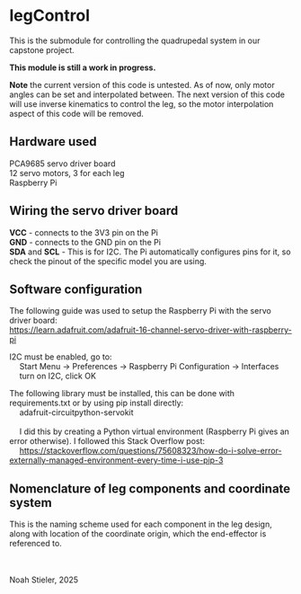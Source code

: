 # legControl

This is the submodule for controlling the quadrupedal system in our capstone project.

<b>This module is still a work in progress.</b>

<b>Note</b> the current version of this code is untested. As of now, 
only motor angles can be set and interpolated between. The next version of this
code will use inverse kinematics to control the leg, so the motor interpolation aspect of this
code will be removed.

## Hardware used
PCA9685 servo driver board<br>
12 servo motors, 3 for each leg<br>
Raspberry Pi

## Wiring the servo driver board
<b>VCC</b> - connects to the 3V3 pin on the Pi<br>
<b>GND</b> - connects to the GND pin on the Pi<br>
<b>SDA</b> and <b>SCL</b> - This is for I2C. The Pi automatically configures pins for it,
so check the pinout of the specific model you are using.

## Software configuration
The following guide was used to setup the Raspberry Pi with the servo driver board:<br>
https://learn.adafruit.com/adafruit-16-channel-servo-driver-with-raspberry-pi

I2C must be enabled, go to:<br>
&emsp; Start Menu -> Preferences -> Raspberry Pi Configuration -> Interfaces<br>
&emsp; turn on I2C, click OK

The following library must be installed, this can be done with requirements.txt or by using pip install directly:<br>
&emsp; adafruit-circuitpython-servokit<br><br>
&emsp; I did this by creating a Python virtual environment (Raspberry Pi gives an error otherwise). I followed this Stack Overflow post:<br>
&emsp; https://stackoverflow.com/questions/75608323/how-do-i-solve-error-externally-managed-environment-every-time-i-use-pip-3

## Nomenclature of leg components and coordinate system
This is the naming scheme used for each component in the leg design, along with location
of the coordinate origin, which the end-effector is referenced to.

<br><br>
Noah Stieler, 2025